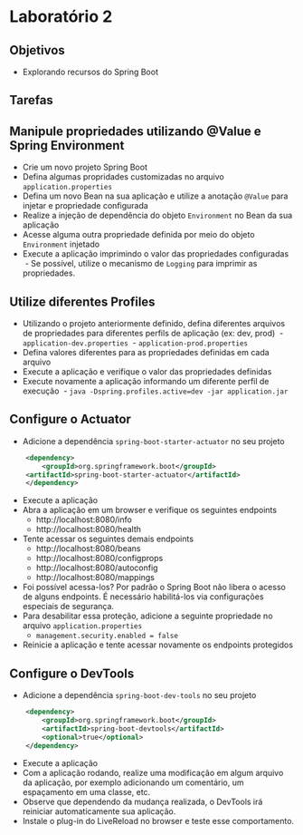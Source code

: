 # Laboratório 2

## Objetivos
- Explorando recursos do Spring Boot

## Tarefas
## Manipule propriedades utilizando @Value e Spring Environment
- Crie um novo projeto Spring Boot
- Defina algumas propridades customizadas no arquivo `application.properties`
- Defina um novo Bean na sua aplicação e utilize a anotação `@Value` para injetar e propriedade configurada
- Realize a injeção de dependência do objeto `Environment` no Bean da sua aplicação
- Acesse alguma outra propriedade definida por meio do objeto `Environment` injetado
- Execute a aplicação imprimindo o valor das propriedades configuradas
  - Se possível, utilize o mecanismo de `Logging` para imprimir as propriedades.

## Utilize diferentes Profiles
- Utilizando o projeto anteriormente definido, defina diferentes arquivos de propriedades para diferentes perfils de aplicação (ex: dev, prod)
  - `application-dev.properties`
  - `application-prod.properties`
- Defina valores diferentes para as propriedades definidas em cada arquivo
- Execute a aplicação e verifique o valor das propriedades definidas
- Execute novamente a aplicação informando um diferente perfil de execução
  - `java -Dspring.profiles.active=dev -jar application.jar`

## Configure o Actuator
- Adicione a dependência `spring-boot-starter-actuator` no seu projeto
```xml
    <dependency>
        <groupId>org.springframework.boot</groupId>
	<artifactId>spring-boot-starter-actuator</artifactId>
    </dependency>
```
- Execute a aplicação 
- Abra a aplicação em um browser e verifique os seguintes endpoints
  - http://localhost:8080/info
  - http://localhost:8080/health
- Tente acessar os seguintes demais endpoints
  - http://localhost:8080/beans
  - http://localhost:8080/configprops
  - http://localhost:8080/autoconfig
  - http://localhost:8080/mappings
- Foi possível acessa-los? Por padrão o Spring Boot não libera o acesso de alguns endpoints. É necessário habilitá-los via configurações especiais de segurança.
- Para desabilitar essa proteção, adicione a seguinte propriedade no arquivo `application.properties`
  - `management.security.enabled = false`
- Reinicie a aplicação e tente acessar novamente os endpoints protegidos

## Configure o DevTools
- Adicione a dependência `spring-boot-dev-tools` no seu projeto
```xml
    <dependency>
        <groupId>org.springframework.boot</groupId>
        <artifactId>spring-boot-devtools</artifactId>
        <optional>true</optional>
    </dependency>
```
- Execute a aplicação
- Com a aplicação rodando, realize uma modificação em algum arquivo da aplicação, por exemplo adicionando um comentário, um espaçamento em uma classe, etc.
- Observe que dependendo da mudança realizada, o DevTools irá reiniciar automaticamente sua aplicação. 
- Instale o plug-in do LiveReload no browser e teste esse comportamento.
